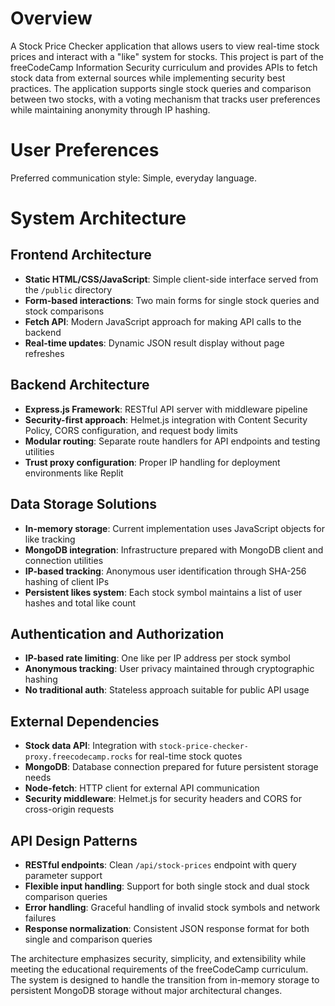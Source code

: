 # Overview

A Stock Price Checker application that allows users to view real-time stock prices and interact with a "like" system for stocks. This project is part of the freeCodeCamp Information Security curriculum and provides APIs to fetch stock data from external sources while implementing security best practices. The application supports single stock queries and comparison between two stocks, with a voting mechanism that tracks user preferences while maintaining anonymity through IP hashing.

# User Preferences

Preferred communication style: Simple, everyday language.

# System Architecture

## Frontend Architecture
- **Static HTML/CSS/JavaScript**: Simple client-side interface served from the `/public` directory
- **Form-based interactions**: Two main forms for single stock queries and stock comparisons
- **Fetch API**: Modern JavaScript approach for making API calls to the backend
- **Real-time updates**: Dynamic JSON result display without page refreshes

## Backend Architecture
- **Express.js Framework**: RESTful API server with middleware pipeline
- **Security-first approach**: Helmet.js integration with Content Security Policy, CORS configuration, and request body limits
- **Modular routing**: Separate route handlers for API endpoints and testing utilities
- **Trust proxy configuration**: Proper IP handling for deployment environments like Replit

## Data Storage Solutions
- **In-memory storage**: Current implementation uses JavaScript objects for like tracking
- **MongoDB integration**: Infrastructure prepared with MongoDB client and connection utilities
- **IP-based tracking**: Anonymous user identification through SHA-256 hashing of client IPs
- **Persistent likes system**: Each stock symbol maintains a list of user hashes and total like count

## Authentication and Authorization
- **IP-based rate limiting**: One like per IP address per stock symbol
- **Anonymous tracking**: User privacy maintained through cryptographic hashing
- **No traditional auth**: Stateless approach suitable for public API usage

## External Dependencies
- **Stock data API**: Integration with `stock-price-checker-proxy.freecodecamp.rocks` for real-time stock quotes
- **MongoDB**: Database connection prepared for future persistent storage needs
- **Node-fetch**: HTTP client for external API communication
- **Security middleware**: Helmet.js for security headers and CORS for cross-origin requests

## API Design Patterns
- **RESTful endpoints**: Clean `/api/stock-prices` endpoint with query parameter support
- **Flexible input handling**: Support for both single stock and dual stock comparison queries
- **Error handling**: Graceful handling of invalid stock symbols and network failures
- **Response normalization**: Consistent JSON response format for both single and comparison queries

The architecture emphasizes security, simplicity, and extensibility while meeting the educational requirements of the freeCodeCamp curriculum. The system is designed to handle the transition from in-memory storage to persistent MongoDB storage without major architectural changes.